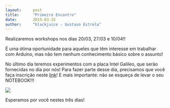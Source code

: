 ```yaml
---
layout:     post
title:      "Primeiro Encontro"
date:       2015-03-15
author:     "blackjuice - Gustavo Estrela"
---
```

Realizaremos workshops nos dias 20/03, 27/03 e 10/04!!

É uma ótima oportunidade para aqueles que têm interesse em trabalhar com Arduino, mas não tem nenhum conhecimento básico sobre o assunto!

No último dia teremos experimentos com a placa Intel Galileo, que serão fornecidas no dia por nós! Para fazer parte desse dia, precisamos que você faça inscrição neste [link](http://goo.gl/z3mSD1)! E mais importante: não se esqueça de levar o seu NOTEBOOK!!!

<img src="{{ site.baseurl }}/post_img/workshopHWL2015.jpg" style="margin: 0 auto; max-height: 390px;">

Esperamos por você nestes três dias!
